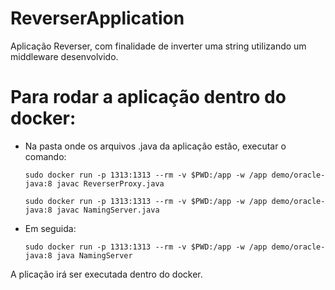 # ReverserApplication
Aplicação Reverser, com finalidade de inverter uma string utilizando um middleware desenvolvido.



# Para rodar a aplicação dentro do docker:

- Na pasta onde os arquivos .java da aplicação estão, executar o comando: 

      sudo docker run -p 1313:1313 --rm -v $PWD:/app -w /app demo/oracle-java:8 javac ReverserProxy.java
      
      sudo docker run -p 1313:1313 --rm -v $PWD:/app -w /app demo/oracle-java:8 javac NamingServer.java

- Em seguida: 

      sudo docker run -p 1313:1313 --rm -v $PWD:/app -w /app demo/oracle-java:8 java NamingServer

A plicação irá ser executada dentro do docker.
